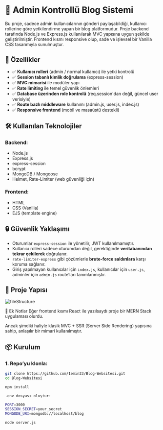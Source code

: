 # 📝 Admin Kontrollü Blog Sistemi

Bu proje, sadece admin kullanıcılarının gönderi paylaşabildiği, kullanıcı rollerine göre yetkilendirme yapan bir blog platformudur. Proje backend tarafında Node.js ve Express.js kullanılarak MVC yapısına uygun şekilde geliştirilmiştir. Frontend kısmı responsive olup, sade ve işlevsel bir Vanilla CSS tasarımıyla sunulmuştur.

## 🚀 Özellikler

- ✅ **Kullanıcı rolleri** (admin / normal kullanıcı) ile yetki kontrolü
- ✅ **Session tabanlı kimlik doğrulama** (express-session)
- ✅ **MVC mimarisi** ile modüler yapı
- ✅ **Rate limiting** ile temel güvenlik önlemleri
- ✅ **Database üzerinden role kontrolü** (req.session'dan değil, güncel user verisiyle)
- ✅ **Route bazlı middleware** kullanımı (admin.js, user.js, index.js)
- ✅ **Responsive frontend** (mobil ve masaüstü destekli)

## 🛠️ Kullanılan Teknolojiler

### Backend:
- Node.js
- Express.js
- express-session
- bcrypt
- MongoDB / Mongoose
- Helmet, Rate-Limiter (web güvenliği için)

### Frontend:
- HTML
- CSS (Vanilla)
- EJS (template engine)

## 🔒 Güvenlik Yaklaşımı

- Oturumlar `express-session` ile yönetilir, JWT kullanılmamıştır.
- Kullanıcı rolleri sadece oturumdan değil, gerektiğinde **veritabanından tekrar çekilerek** doğrulanır.
- `rate-limiter-express` gibi çözümlerle **brute-force saldırılara** karşı koruma sağlanır.
- Giriş yapılmayan kullanıcılar için `index.js`, kullanıcılar için `user.js`, adminler için `admin.js` route’ları tanımlanmıştır.

## 🧱 Proje Yapısı
![fileStructure](https://github.com/user-attachments/assets/4ed662ee-71fe-456d-af56-97fe75c8020b)

🧠 Ek Notlar
Eğer frontend kısmı React ile yazılsaydı proje bir MERN Stack uygulaması olurdu.

Ancak şimdiki haliyle klasik MVC + SSR (Server Side Rendering) yapısına sahip, anlaşılır bir mimari kullanılmıştır.


## 📦 Kurulum

### 1. Repo’yu klonla:
```bash
git clone https://github.com/1emin23/Blog-Websitesi.git
cd Blog-Websitesi

npm install

.env dosyası oluştur:

PORT=3000
SESSION_SECRET=your_secret
MONGODB_URI=mongodb://localhost/blog

node server.js
